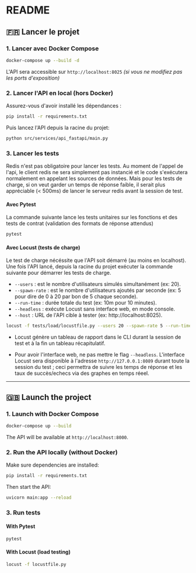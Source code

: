 # README

## 🇫🇷 Lancer le projet

### 1. Lancer avec Docker Compose

```bash
docker-compose up --build -d
```

L'API sera accessible sur `http://localhost:8025` *(si vous ne modifiez pas les ports d'exposition)*

### 2. Lancer l'API en local (hors Docker)

Assurez-vous d'avoir installé les dépendances :

```bash
pip install -r requirements.txt
```

Puis lancez l'API depuis la racine du projet:

```bash
python src/services/api_fastapi/main.py
```

### 3. Lancer les tests

Redis n'est pas obligatoire pour lancer les tests. Au moment de l'appel de l'api, le client redis ne sera simplement pas instancié et le code s'exécutera normalement en appelant les sources de données. Mais pour les tests de charge, si on veut garder un temps de réponse faible, il serait plus appréciable (< 500ms) de lancer le serveur redis avant la session de test.

#### Avec Pytest 

La commande suivante lance les tests unitaires sur les fonctions et des tests de contrat (validation des formats de réponse attendus)

```bash
pytest
```

#### Avec Locust (tests de charge)

Le test de charge nécéssite que l'API soit démarré (au moins en localhost). Une fois l'API lancé, depuis la racine du projet exécuter la commande suivante pour démarrer les tests de charge. 

- `--users` : est le nombre d'utilisateurs simulés simultanément (ex: 20).
- `--spawn-rate` : est le nombre d'utilisateurs ajoutés par seconde (ex: 5 pour dire de 0 à 20 par bon de 5 chaque seconde).
- `--run-time` : durée totale du test (ex: 10m pour 10 minutes).
- `--headless` : exécute Locust sans interface web, en mode console.
- `--host` : URL de l'API cible à tester (ex: http://localhost:8025).

```bash
locust -f tests/load/locustfile.py --users 20 --spawn-rate 5 --run-time 10m --headless --host=http://localhost:8025
```
- Locust génère un tableau de rapport dans le CLI durant la session de test et à la fin un tableau récapitulatif.

- Pour avoir l'interface web, ne pas mettre le flag `--headless`. L'interface Locust sera disponible à l'adresse `http://127.0.0.1:8089` durant toute la session du test ; ceci permettra de suivre les temps de réponse et les taux de succès/echecs via des graphes en temps réeel.


---

## 🇬🇧 Launch the project

### 1. Launch with Docker Compose

```bash
docker-compose up --build
```

The API will be available at `http://localhost:8000`.

### 2. Run the API locally (without Docker)

Make sure dependencies are installed:

```bash
pip install -r requirements.txt
```

Then start the API:

```bash
uvicorn main:app --reload
```

### 3. Run tests

#### With Pytest

```bash
pytest
```

#### With Locust (load testing)

```bash
locust -f locustfile.py
```